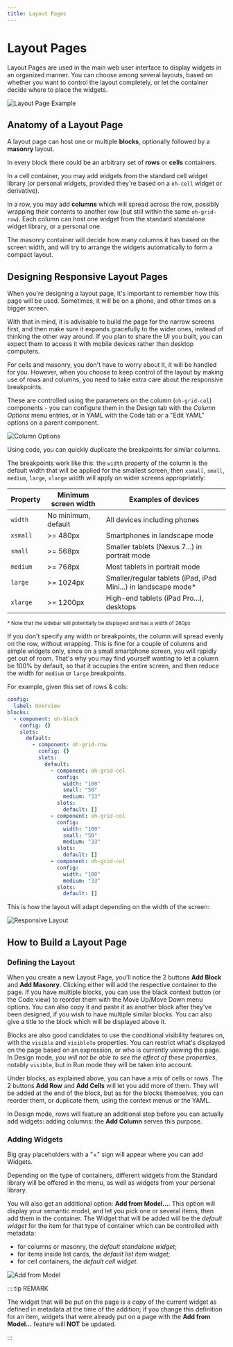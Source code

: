 ```yaml
---
title: Layout Pages
---
```


# Layout Pages

Layout Pages are used in the main web user interface to display widgets in an organized manner.
You can choose among several layouts, based on whether you want to control the layout completely, or let the container decide where to place the widgets.

![Layout Page Example](./images/layout_example.png)

## Anatomy of a Layout Page

A layout page can host one or multiple **blocks**, optionally followed by a **masonry** layout.

In every block there could be an arbitrary set of **rows** or **cells** containers.

In a cell container, you may add widgets from the standard cell widget library (or personal widgets, provided they're based on a `oh-cell` widget or derivative).

In a row, you may add **columns** which will spread across the row, possibly wrapping their contents to another row (but still within the same `oh-grid-row`).
Each column can host one widget from the standard standalone widget library, or a personal one.

The masonry container will decide how many columns it has based on the screen width, and will try to arrange the widgets automatically to form a compact layout.

## Designing Responsive Layout Pages

When you're designing a layout page, it's important to remember how this page will be used.
Sometimes, it will be on a phone, and other times on a bigger screen.

With that in mind, it is advisable to build the page for the narrow screens first, and then make sure it expands gracefully to the wider ones, instead of thinking the other way around. If you plan to share the UI you built, you can expect them to access it with mobile devices rather than desktop computers.

For cells and masonry, you don't have to worry about it, it will be handled for you. However, when you choose to keep control of the layout by making use of rows and columns, you need to take extra care about the responsive breakpoints.

These are controlled using the parameters on the column (`oh-grid-col`) components - you can configure them in the Design tab with the *Column Options* menu entries, or in YAML with the Code tab or a "Edit YAML" options on a parent component.

![Column Options](./images/responsive1.png)

Using code, you can quickly duplicate the breakpoints for similar columns.

The breakpoints work like this: the `width` property of the column is the default width that will be applied for the smallest screen, then `xsmall`, `small`, `medium`, `large`, `xlarge` width will apply on wider screens appropriately:

| Property | Minimum screen width | Examples of devices |
|----------|----------------------|---------------------|
| `width` | No minimum, default | All devices including phones |
| `xsmall` | >= 480px | Smartphones in landscape mode |
| `small` | >= 568px | Smaller tablets (Nexus 7...) in portrait mode |
| `medium` | >= 768px | Most tablets in portrait mode |
| `large` | >= 1024px | Smaller/regular tablets (iPad, iPad Mini...) in landscape mode* |
| `xlarge` | >= 1200px | High-end tablets (iPad Pro...), desktops |

<footnote><small>* Note that the sidebar will potentially be displayed and has a width of 260px</small></footnote>

If you don't specify any width or breakpoints, the column will spread evenly on the row, without wrapping. This is fine for a couple of columns and simple widgets only, since on a small smartphone screen, you will rapidly get out of room.
That's why you may find yourself wanting to let a column be 100% by default, so that it occupies the entire screen, and then reduce the width for `medium` or `large` breakpoints.

For example, given this set of rows & cols:

```yaml
config:
  label: Overview
blocks:
  - component: oh-block
    config: {}
    slots:
      default:
        - component: oh-grid-row
          config: {}
          slots:
            default:
              - component: oh-grid-col
                config:
                  width: "100"
                  small: "50"
                  medium: "33"
                slots:
                  default: []
              - component: oh-grid-col
                config:
                  width: "100"
                  small: "50"
                  medium: "33"
                slots:
                  default: []
              - component: oh-grid-col
                config:
                  width: "100"
                  medium: "33"
                slots:
                  default: []
```

This is how the layout will adapt depending on the width of the screen:

![Responsive Layout](./images/responsive2.gif)

## How to Build a Layout Page

### Defining the Layout

When you create a new Layout Page, you'll notice the 2 buttons **Add Block** and **Add Masonry**.
Clicking either will add the respective container to the page.
If you have multiple blocks, you can use the black context button (or the Code view) to reorder them with the Move Up/Move Down menu options.
You can also copy it and paste it as another block after they've been designed, if you wish to have multiple similar blocks.
You can also give a title to the block which will be displayed above it.

Blocks are also good candidates to use the conditional visibility features on, with the `visible` and `visibleTo` properties.
You can restrict what's displayed on the page based on an expression, or who is currently viewing the page.
In Design mode, _you will not be able to see the effect of these properties_, notably `visible`, but in Run mode they will be taken into account.

Under blocks, as explained above, you can have a mix of cells or rows. The 2 buttons **Add Row** and **Add Cells** will let you add more of them.
They will be added at the end of the block, but as for the blocks themselves, you can reorder them, or duplicate them, using the context menus or the YAML.

In Design mode, rows will feature an additional step before you can actually add widgets: adding columns: the **Add Column** serves this purpose.

### Adding Widgets

Big gray placeholders with a "+" sign will appear where you can add Widgets.

Depending on the type of containers, different widgets from the Standard library will be offered in the menu, as well as widgets from your personal library.

You will also get an additional option: **Add from Model...**. This option will display your semantic model, and let you pick one or several items, then add them in the container. The Widget that will be added will be the _default widget_ for the item for that type of container which can be controlled with metadata:

- for columns or masonry, the _default standalone widget_;
- for items inside list cards, the _default list item widget_;
- for cell containers, the _default cell widget_.

![Add from Model](./images/add_from_model.png)

::: tip REMARK

The widget that will be put on the page is a _copy_ of the current widget as defined in metadata at the time of the addition; if you change this definition for an item, widgets that were already put on a page with the **Add from Model...** feature will **NOT** be updated.

:::
